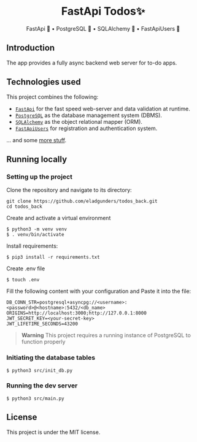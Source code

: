 <div align="center">
  <h1>FastApi Todos✨</h1>
  <p>FastApi 🚀 • PostgreSQL 🐘 • SQLAlchemy 💠 • FastApiUsers 👥</p>
</div>

## Introduction

The app provides a fully async backend web server for to-do apps.


## Technologies used

This project combines the following:

- [`FastApi`](https://fastapi.tiangolo.com/) for the fast speed web-server and data validation at runtime.
- [`PostgreSQL`](https://www.postgresql.org/) as the database management system (DBMS).
- [`SQLAlchemy`](https://www.sqlalchemy.org/) as the object relational mapper (ORM).
- [`FastApiUsers`](https://fastapi-users.github.io/fastapi-users/) for registration and authentication system.

... and some [more stuff](./requirements.txt).


## Running locally

### Setting up the project

Clone the repository and navigate to its directory:

    git clone https://github.com/eladgunders/todos_back.git
    cd todos_back

Create and activate a virtual environment

    $ python3 -m venv venv
    $ . venv/bin/activate

Install requirements:

    $ pip3 install -r requirements.txt

Create .env file

    $ touch .env

Fill the following content with your configuration and Paste it into the file:
```dotenv
DB_CONN_STR=postgresql+asyncpg://<username>:<password>@<hostname>:5432/<db_name>
ORIGINS=http://localhost:3000;http://127.0.0.1:8000
JWT_SECRET_KEY=<your-secret-key>
JWT_LIFETIME_SECONDS=43200
```

> **Warning**
> This project requires a running instance of PostgreSQL to function properly

### Initiating the database tables
    $ python3 src/init_db.py

### Running the dev server
    $ python3 src/main.py

## License

This project is under the MIT license.
